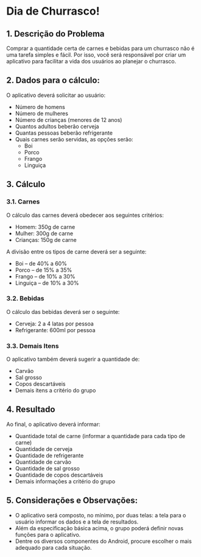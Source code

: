 # Dia de Churrasco!

## 1. Descrição do Problema
Comprar a quantidade certa de carnes e bebidas para um churrasco não é uma tarefa simples e fácil. Por isso, você será responsável por criar um aplicativo para facilitar a vida dos usuários ao planejar o churrasco.

## 2. Dados para o cálculo:
O aplicativo deverá solicitar ao usuário:
- Número de homens
- Número de mulheres
- Número de crianças (menores de 12 anos)
- Quantos adultos beberão cerveja
- Quantas pessoas beberão refrigerante
- Quais carnes serão servidas, as opções serão:
  - Boi
  - Porco
  - Frango
  - Linguiça

## 3. Cálculo

### 3.1. Carnes
O cálculo das carnes deverá obedecer aos seguintes critérios:
- Homem: 350g de carne
- Mulher: 300g de carne
- Crianças: 150g de carne

A divisão entre os tipos de carne deverá ser a seguinte:
- Boi – de 40% a 60%
- Porco – de 15% a 35%
- Frango – de 10% a 30%
- Linguiça – de 10% a 30%

### 3.2. Bebidas
O cálculo das bebidas deverá ser o seguinte:
- Cerveja: 2 a 4 latas por pessoa
- Refrigerante: 600ml por pessoa

### 3.3. Demais Itens
O aplicativo também deverá sugerir a quantidade de:
- Carvão
- Sal grosso
- Copos descartáveis
- Demais itens a critério do grupo

## 4. Resultado
Ao final, o aplicativo deverá informar:
- Quantidade total de carne (informar a quantidade para cada tipo de carne)
- Quantidade de cerveja
- Quantidade de refrigerante
- Quantidade de carvão
- Quantidade de sal grosso
- Quantidade de copos descartáveis
- Demais informações a critério do grupo

## 5. Considerações e Observações:
- O aplicativo será composto, no mínimo, por duas telas: a tela para o usuário informar os dados e a tela de resultados.
- Além da especificação básica acima, o grupo poderá definir novas funções para o aplicativo.
- Dentre os diversos componentes do Android, procure escolher o mais adequado para cada situação.
